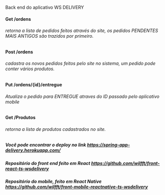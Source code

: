 Back end do aplicativo WS DELIVERY



#### Get /ordens 

###### retorna a lista de pedidos feitos através do site, os pedidos PENDENTES MAIS ANTIGOS são trazidos por primeiro.



#### Post /ordens 

###### cadastra os novos pedidos feitos pelo site no sistema, um pedido pode conter vários produtos.



#### Put /ordens/{id}/entregue 

###### Atualiza  o pedido para ENTREGUE atraves do ID passado pelo aplicativo mobile



#### Get /Produtos

###### retorna a lista de produtos cadastrados no site.



##### Você pode encontrar o deploy no link  https://spring-app-delivery.herokuapp.com/

##### Repositório do front end feito em React https://github.com/wilfft/front-react-ts-wsdelivery

##### Repositório do mobile, feito em React Native https://github.com/wilfft/front-mobile-reactnative-ts-wsdelivery
